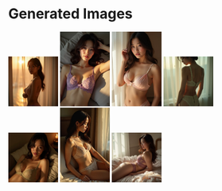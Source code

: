 # Generated Images



<img src="2025_07_20_01.webp" width="100"/> <img src="2025_07_20_02.webp" width="100"/> <img src="2025_07_20_03.webp" width="100"/> <img src="2025_07_20_04.webp" width="100"/> <img src="2025_07_20_05.webp" width="100"/> <img src="2025_07_20_06.webp" width="100"/> <img src="2025_07_20_07.webp" width="100"/>